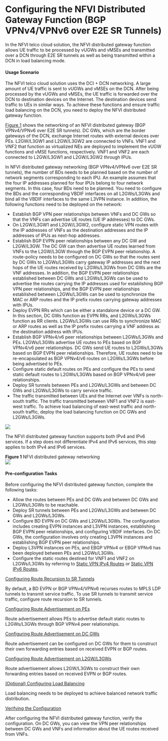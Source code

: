 Configuring the NFVI Distributed Gateway Function (BGP VPNv4/VPNv6 over E2E SR Tunnels)
=======================================================================================

In the NFVI telco cloud solution, the NFVI distributed gateway function allows UE traffic to be processed by vUGWs and vMSEs and transmitted over a DCN through E2E SR tunnels as well as being transmitted within a DCN in load balancing mode.

#### Usage Scenario

The NFVI telco cloud solution uses the DCI + DCN networking. A large amount of UE traffic is sent to vUGWs and vMSEs on the DCN. After being processed by the vUGWs and vMSEs, the UE traffic is forwarded over the DCN to destination devices on the Internet. The destination devices send traffic to UEs in similar ways. To achieve these functions and ensure traffic load balancing on the DCN, you need to deploy the NFVI distributed gateway function.

[Figure 1](#EN-US_TASK_0172370580__fig_dc_vrp_evpn_cfg_013101) shows the networking of an NFVI distributed gateway (BGP VPNv4/VPNv6 over E2E SR tunnels). DC GWs, which are the border gateways of the DCN, exchange Internet routes with external devices over PEs. L2GW/L3GW1 and L2GW/L3GW2 are connected to VNFs. VNF1 and VNF2 that function as virtualized NEs are deployed to implement the vUGW functions and vMSE functions, respectively. VNF1 and VNF2 are each connected to L2GW/L3GW1 and L2GW/L3GW2 through IPUs.

In NFVI distributed gateway networking (BGP VPNv4/VPNv6 over E2E SR tunnels), the number of BDs needs to be planned based on the number of network segments corresponding to each IPU. An example assumes that the four IP addresses planned for four IPUs belong to four network segments. In this case, four BDs need to be planned. You need to configure the BDs and the corresponding VBDIF interfaces on all L2GWs/L3GWs and bind all the VBDIF interfaces to the same L3VPN instance. In addition, the following functions need to be deployed on the network:

* Establish BGP VPN peer relationships between VNFs and DC GWs so that the VNFs can advertise UE routes (UE IP addresses) to DC GWs.
* On L2GW/L3GW1 and L2GW/L3GW2, configure static VPN routes with the IP addresses of VNFs as the destination addresses and the IP addresses of IPUs as next-hop addresses.
* Establish BGP EVPN peer relationships between any DC GW and L2GW/L3GW. The DC GW can then advertise UE routes learned from VNFs to the L2GW/L3GW through the BGP EVPN peer relationship. A route-policy needs to be configured on DC GWs so that the routes sent by DC GWs to L2GWs/L3GWs carry gateway IP addresses and the next hops of the UE routes received by L2GWs/L3GWs from DC GWs are the VNF addresses. In addition, the BGP EVPN peer relationships established between DC GWs and L2GWs/L3GWs can be used to advertise the routes carrying the IP addresses used for establishing BGP VPN peer relationships, and the BGP EVPN peer relationships established between L2GWs/L3GWs can be used to synchronize the MAC or ARP routes and the IP prefix routes carrying gateway addresses with IPUs.
* Deploy EVPN RRs which can be either a standalone device or a DC GW. In this section, DC GWs function as EVPN RRs, and L2GWs/L3GWs function as RR clients. L2GWs/L3GWs can use RRs to synchronize MAC or ARP routes as well as the IP prefix routes carrying a VNF address as the destination address with IPUs.
* Establish BGP VPNv4/v6 peer relationships between L2GWs/L3GWs and PEs. L2GWs/L3GWs advertise UE routes to PEs based on BGP VPNv4/v6 peer relationships. DC GWs send UE routes to L2GWs/L3GWs based on BGP EVPN peer relationships. Therefore, UE routes need to be re-encapsulated as BGP VPNv4/v6 routes on L2GWs/L3GWs before being advertised to PEs.
* Configure static default routes on PEs and configure the PEs to send static default routes to L2GWs/L3GWs based on BGP VPNv4/v6 peer relationships.
* Deploy SR tunnels between PEs and L2GWs/L3GWs and between DC GWs and L2GWs/L3GWs to carry service traffic.
* The traffic transmitted between UEs and the Internet over VNFs is north-south traffic. The traffic transmitted between VNF1 and VNF2 is east-west traffic. To achieve load balancing of east-west traffic and north-south traffic, deploy the load balancing function on DC GWs and L2GWs/L3GWs.

![](../../../../public_sys-resources/note_3.0-en-us.png) 

The NFVI distributed gateway function supports both IPv4 and IPv6 services. If a step does not differentiate IPv4 and IPv6 services, this step applies to both IPv4 and IPv6 services.


**Figure 1** NFVI distributed gateway networking  
![](images/fig_dc_vrp_evpn_feature_002301.png)
#### Pre-configuration Tasks

Before configuring the NFVI distributed gateway function, complete the following tasks:

* Allow the routes between PEs and DC GWs and between DC GWs and L2GWs/L3GWs to be reachable.
* Deploy SR tunnels between PEs and L2GWs/L3GWs and between DC GWs and L2GWs/L3GWs.
* Configure BD EVPN on DC GWs and L2GWs/L3GWs. The configuration includes creating EVPN instances and L3VPN instances, establishing BGP EVPN peer relationships, and configuring VBDIF interfaces. On DC GWs, the configuration involves only creating L3VPN instances and establishing BGP EVPN peer relationships.
* Deploy L3VPN instances on PEs, and EBGP VPNv4 or EBGP VPNv6 has been deployed between PEs and L2GWs/L3GWs.
* Configure the static routes destined for VNF1 and VNF2 on L2GWs/L3GWs by referring to [Static VPN IPv4 Routes](dc_vrp_static-route_disjoin_cfg_0004.html) or [Static VPN IPv6 Routes](dc_vrp_static-route_disjoin_cfg_0009.html).


[Configuring Route Recursion to SR Tunnels](../../../../software/nev8r10_vrpv8r16/user/vrp/dc_vrp_evpn_cfg_0132.html)

By default, a BD EVPN or BGP VPNv4/VPNv6 recurses routes to MPLS LDP tunnels to transmit service traffic. To use SR tunnels to transmit service traffic, configure route recursion to SR tunnels.

[Configuring Route Advertisement on PEs](../../../../software/nev8r10_vrpv8r16/user/vrp/dc_vrp_evpn_cfg_0137.html)

Route advertisement allows PEs to advertise default static routes to L2GWs/L3GWs through BGP VPNv4 peer relationships.

[Configuring Route Advertisement on DC GWs](../../../../software/nev8r10_vrpv8r16/user/vrp/dc_vrp_evpn_cfg_0133.html)

Route advertisement can be configured on DC GWs for them to construct their own forwarding entries based on received EVPN or BGP routes.

[Configuring Route Advertisement on L2GW/L3GWs](../../../../software/nev8r10_vrpv8r16/user/vrp/dc_vrp_evpn_cfg_0134.html)

Route advertisement allows L2GW/L3GWs to construct their own forwarding entries based on received EVPN or BGP routes.

[(Optional) Configuring Load Balancing](../../../../software/nev8r10_vrpv8r16/user/vrp/dc_vrp_evpn_cfg_0135.html)

Load balancing needs to be deployed to achieve balanced network traffic distribution.

[Verifying the Configuration](../../../../software/nev8r10_vrpv8r16/user/vrp/dc_vrp_evpn_cfg_0136.html)

After configuring the NFVI distributed gateway function, verify the configuration. On DC GWs, you can view the VPN peer relationships between DC GWs and VNFs and information about the UE routes received from VNFs.